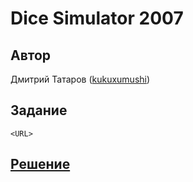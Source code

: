 ﻿# Dice Simulator 2007

## Автор
Дмитрий Татаров ([kukuxumushi](https://github.com/kukuxumushi))

## Задание
```
<URL>
```

## [Решение](SOLUTION.md)
